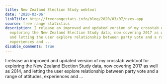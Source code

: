 ```yaml
---
title: New Zealand Election Study webtool
date: '2020-03-06'
linkTitle: http://freerangestats.info/blog/2020/03/07/nzes-app
source: free range statistics
description: I release an improved and updated version of my crosstab webtool for
  exploring the New Zealand Election Study data, now covering 2017 as well as 2014,
  and letting the user explore relationship between party vote and a range of attitudes,
  experiences and ...
disable_comments: true
---
```

I release an improved and updated version of my crosstab webtool for exploring the New Zealand Election Study data, now covering 2017 as well as 2014, and letting the user explore relationship between party vote and a range of attitudes, experiences and ...